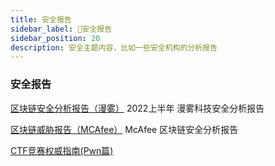 ```yaml
---
title: 安全报告
sidebar_label: 🔑安全报告
sidebar_position: 20
description: 安全主题内容，比如一些安全机构的分析报告
---
```


### 安全报告

[区块链安全分析报告（漫雾）](https://book.web3study.club/assets/first-half-of-the-2022-report.pdf) 2022上半年 漫雾科技安全分析报告

[区块链威胁报告（MCAfee）](https://book.web3study.club/assets/rp-blockchain-security-risks.pdf) McAfee 区块链安全分析报告

[CTF竞赛权威指南(Pwn篇)](https://firmianay.gitbook.io/ctf-all-in-one/)
